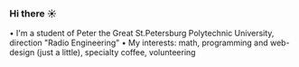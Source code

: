 ###                                  Hi there ☀️

• I'm a student of Peter the Great St.Petersburg Polytechnic University, direction "Radio Engineering"
• My interests: math, programming and web-design (just a little), specialty coffee, volunteering
